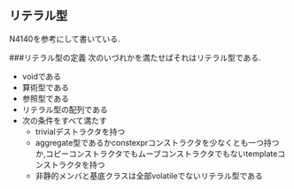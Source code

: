 ## リテラル型
N4140を参考にして書いている.  

###リテラル型の定義
次のいづれかを満たせばそれはリテラル型である.  
* voidである
* 算術型である
* 参照型である
* リテラル型の配列である
* 次の条件をすべて満たす
    - trivialデストラクタを持つ
    - aggregate型であるかconstexprコンストラクタを少なくとも一つ持つか,コピーコンストラクタでもムーブコンストラクタでもないtemplateコンストラクタを持つ
    - 非静的メンバと基底クラスは全部volatileでないリテラル型である


